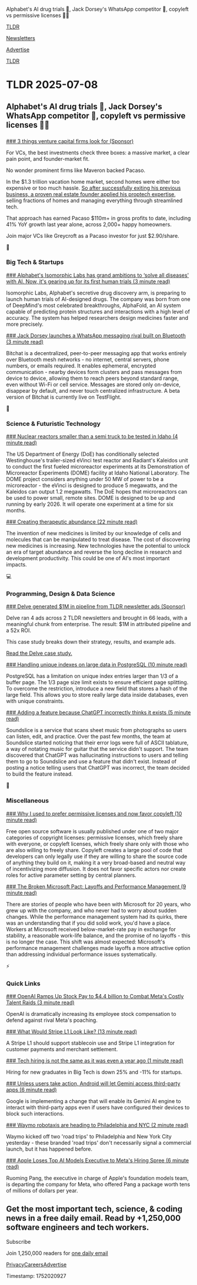 Alphabet's AI drug trials 💊, Jack Dorsey's WhatsApp competitor 💬, copyleft vs permissive licenses 👨‍💻 

[TLDR](/)

[Newsletters](/newsletters)

[Advertise](https://advertise.tldr.tech/)

[TLDR](/)

# TLDR 2025-07-08

## Alphabet's AI drug trials 💊, Jack Dorsey's WhatsApp competitor 💬, copyleft vs permissive licenses 👨‍💻

### 

[### 3 things venture capital firms look for (Sponsor)](https://invest.pacaso.com/?utm_source=email&amp;utm_medium=paid-partnership&amp;utm_campaign=partnership30-362_07-08_10758330809)

For VCs, the best investments check three boxes: a massive market, a clear pain point, and founder-market fit.

No wonder prominent firms like Maveron backed Pacaso.

In the $1.3 trillion vacation home market, second homes were either too expensive or too much hassle. [So after successfully exiting his previous business, a proven real estate founder applied his proptech expertise](https://invest.pacaso.com/?utm_source=email&utm_medium=paid-partnership&utm_campaign=partnership30-362_07-08_10758330809), selling fractions of homes and managing everything through streamlined tech.

That approach has earned Pacaso $110m+ in gross profits to date, including 41% YoY growth last year alone, across 2,000+ happy homeowners.

Join major VCs like Greycroft as a Pacaso investor for just $2.90/share.

📱

### Big Tech & Startups

[### Alphabet's Isomorphic Labs has grand ambitions to ‘solve all diseases' with AI. Now, it's gearing up for its first human trials (3 minute read)](https://www.msn.com/en-us/health/other/alphabet-s-isomorphic-labs-has-grand-ambitions-to-solve-all-diseases-with-ai-now-it-s-gearing-up-for-its-first-human-trials/ar-AA1I44pq?utm_source=tldrnewsletter)

Isomorphic Labs, Alphabet's secretive drug discovery arm, is preparing to launch human trials of AI-designed drugs. The company was born from one of DeepMind's most celebrated breakthroughs, AlphaFold, an AI system capable of predicting protein structures and interactions with a high level of accuracy. The system has helped researchers design medicines faster and more precisely.

[### Jack Dorsey launches a WhatsApp messaging rival built on Bluetooth (3 minute read)](https://www.cnbc.com/2025/07/07/jack-dorsey-whatsapp-bluetooth.html?utm_source=tldrnewsletter)

Bitchat is a decentralized, peer-to-peer messaging app that works entirely over Bluetooth mesh networks - no internet, central servers, phone numbers, or emails required. It enables ephemeral, encrypted communication - nearby devices form clusters and pass messages from device to device, allowing them to reach peers beyond standard range, even without Wi-Fi or cell service. Messages are stored only on-device, disappear by default, and never touch centralized infrastructure. A beta version of Bitchat is currently live on TestFlight.

🚀

### Science & Futuristic Technology

[### Nuclear reactors smaller than a semi truck to be tested in Idaho (4 minute read)](https://www.theregister.com/2025/07/07/trailer_sized_microreactors/?utm_source=tldrnewsletter)

The US Department of Energy (DoE) has conditionally selected Westinghouse's trailer-sized eVinci test reactor and Radiant's Kaleidos unit to conduct the first fueled microreactor experiments at its Demonstration of Microreactor Experiments (DOME) facility at Idaho National Laboratory. The DOME project considers anything under 50 MW of power to be a microreactor - the eVinci is designed to produce 5 megawatts, and the Kaleidos can output 1.2 megawatts. The DoE hopes that microreactors can be used to power small, remote sites. DOME is designed to be up and running by early 2026. It will operate one experiment at a time for six months.

[### Creating therapeutic abundance (22 minute read)](https://blog.jck.bio/p/creating-therapeutic-abundance?utm_source=tldrnewsletter)

The invention of new medicines is limited by our knowledge of cells and molecules that can be manipulated to treat disease. The cost of discovering new medicines is increasing. New technologies have the potential to unlock an era of target abundance and reverse the long decline in research and development productivity. This could be one of AI's most important impacts.

💻

### Programming, Design & Data Science

[### Delve generated $1M in pipeline from TLDR newsletter ads (Sponsor)](https://advertise.tldr.tech/case-studies/delve-drives-1m-in-attributed-pipeline-52x-roi-through-tldr-ads/?utm_source=tldr&amp;utm_medium=newsletter&amp;utm_campaign=secondary07082025)

Delve ran 4 ads across 2 TLDR newsletters and brought in 66 leads, with a meaningful chunk from enterprise. The result: $1M in attributed pipeline and a 52x ROI.

This case study breaks down their strategy, results, and example ads.

[Read the Delve case study.](https://advertise.tldr.tech/case-studies/delve-drives-1m-in-attributed-pipeline-52x-roi-through-tldr-ads/?utm_source=tldr&utm_medium=newsletter&utm_campaign=secondary07082025)

[### Handling unique indexes on large data in PostgreSQL (10 minute read)](https://volodymyrpotiichuk.com/blog/articles/unique-indexes-on-large-data-in-postgres-sql?utm_source=tldrnewsletter)

PostgreSQL has a limitation on unique index entries larger than 1/3 of a buffer page. The 1/3 page size limit exists to ensure efficient page splitting. To overcome the restriction, introduce a new field that stores a hash of the large field. This allows you to store really large data inside databases, even with unique constraints.

[### Adding a feature because ChatGPT incorrectly thinks it exists (5 minute read)](https://www.holovaty.com/writing/chatgpt-fake-feature/?utm_source=tldrnewsletter)

Soundslice is a service that scans sheet music from photographs so users can listen, edit, and practice. Over the past few months, the team at Soundslice started noticing that their error logs were full of ASCII tablature, a way of notating music for guitar that the service didn't support. The team discovered that ChatGPT was hallucinating instructions to users and telling them to go to Soundslice and use a feature that didn't exist. Instead of posting a notice telling users that ChatGPT was incorrect, the team decided to build the feature instead.

🎁

### Miscellaneous

[### Why I used to prefer permissive licenses and now favor copyleft (10 minute read)](https://vitalik.eth.limo/general/2025/07/07/copyleft.html?utm_source=tldrnewsletter)

Free open source software is usually published under one of two major categories of copyright licenses: permissive licenses, which freely share with everyone, or copyleft licenses, which freely share only with those who are also willing to freely share. Copyleft creates a large pool of code that developers can only legally use if they are willing to share the source code of anything they build on it, making it a very broad-based and neutral way of incentivizing more diffusion. It does not favor specific actors nor create roles for active parameter setting by central planners.

[### The Broken Microsoft Pact: Layoffs and Performance Management (9 minute read)](https://danielsada.tech/blog/microsoft-pact/?utm_source=tldrnewsletter)

There are stories of people who have been with Microsoft for 20 years, who grew up with the company, and who never had to worry about sudden changes. While the performance management system had its quirks, there was an understanding that if you did solid work, you'd have a place. Workers at Microsoft received below-market-rate pay in exchange for stability, a reasonable work-life balance, and the promise of no layoffs - this is no longer the case. This shift was almost expected: Microsoft's performance management challenges made layoffs a more attractive option than addressing individual performance issues systematically.

⚡

### Quick Links

[### OpenAI Ramps Up Stock Pay to $4.4 billion to Combat Meta's Costly Talent Raids (3 minute read)](https://winbuzzer.com/2025/07/07/openai-ramps-up-stock-pay-to-combat-metas-costly-talent-raids-xcxwbn/?utm_source=tldrnewsletter)

OpenAI is dramatically increasing its employee stock compensation to defend against rival Meta's poaching.

[### What Would Stripe L1 Look Like? (13 minute read)](https://x.com/100y_eth/status/1942181557042896939?utm_source=tldrnewsletter)

A Stripe L1 should support stablecoin use and Stripe L1 integration for customer payments and merchant settlement.

[### Tech hiring is not the same as it was even a year ago (1 minute read)](https://threadreaderapp.com/thread/1942251177779024262.html?utm_source=tldrnewsletter)

Hiring for new graduates in Big Tech is down 25% and -11% for startups.

[### Unless users take action, Android will let Gemini access third-party apps (6 minute read)](https://arstechnica.com/security/2025/07/unless-users-take-action-android-will-let-gemini-access-third-party-apps/?utm_source=tldrnewsletter)

Google is implementing a change that will enable its Gemini AI engine to interact with third-party apps even if users have configured their devices to block such interactions.

[### Waymo robotaxis are heading to Philadelphia and NYC (2 minute read)](https://techcrunch.com/2025/07/07/waymo-heading-to-philadelphia-and-nyc/?utm_source=tldrnewsletter)

Waymo kicked off two 'road trips' to Philadelphia and New York City yesterday - these branded 'road trips' don't necessarily signal a commercial launch, but it has happened before.

[### Apple Loses Top AI Models Executive to Meta's Hiring Spree (6 minute read)](https://www.bloomberg.com/news/articles/2025-07-07/apple-loses-its-top-ai-models-executive-to-meta-s-hiring-spree?accessToken=eyJhbGciOiJIUzI1NiIsInR5cCI6IkpXVCJ9.eyJzb3VyY2UiOiJTdWJzY3JpYmVyR2lmdGVkQXJ0aWNsZSIsImlhdCI6MTc1MTkzNzMyMywiZXhwIjoxNzUyNTQyMTIzLCJhcnRpY2xlSWQiOiJTWjFQNE1EV1JHRzAwMCIsImJjb25uZWN0SWQiOiJFQTExNDNDNTM4NEE0RUY5QTg5RjJEN0IxMTg2MzcwOSJ9.Y2aMUzMN79HixTZyJl1DUIM7UFtrncjxSgDE3Tm10Bo&utm_source=tldrnewsletter)

Ruoming Pang, the executive in charge of Apple's foundation models team, is departing the company for Meta, who offered Pang a package worth tens of millions of dollars per year.

## Get the most important tech, science, & coding news in a free daily email. Read by +1,250,000 software engineers and tech workers.

Subscribe

Join 1,250,000 readers for [one daily email](/api/latest/tech)

[Privacy](/privacy)[Careers](https://jobs.ashbyhq.com/tldr.tech)[Advertise](/tech/advertise)

Timestamp: 1752020927